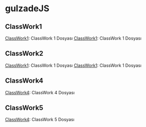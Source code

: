 # gulzadeJS

## ClassWork1
[ClassWork1](https://gulzade.github.io/gulzadeJS/ClassWork_Part1.html): ClassWork 1 Dosyası
[ClassWork1](https://gulzade.github.io/gulzadeJS/ClassWork_Part2.html): ClassWork 1 Dosyası

## ClassWork2
[ClassWork1](https://gulzade.github.io/gulzadeJS/ClassWork_Part1.html): ClassWork 1 Dosyası
[ClassWork1](https://gulzade.github.io/gulzadeJS/ClassWork_Part2.html): ClassWork 1  Dosyası

## ClassWork4
[ClassWork4](https://gulzade.github.io/gulzadeJS/ClassWork4/Courses.html): ClassWork 4 Dosyası

## ClassWork5
[ClassWork4](https://gulzade.github.io/gulzadeJS/ClassWork5/work/EloquentJS.html): ClassWork 5 Dosyası
